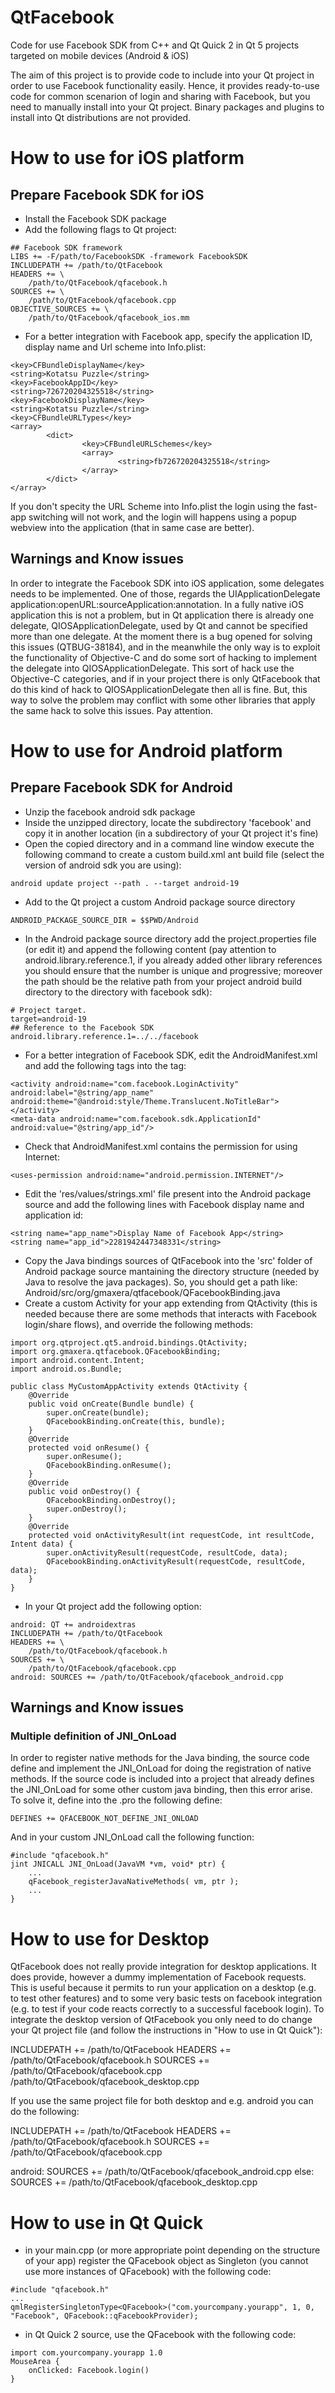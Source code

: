 QtFacebook
==========

Code for use Facebook SDK from C++ and Qt Quick 2 in Qt 5 projects targeted on mobile devices (Android &amp; iOS)

The aim of this project is to provide code to include into your Qt project in order to use Facebook functionality easily. Hence, it provides ready-to-use code for common scenarion of login and sharing with Facebook, but you need to manually install into your Qt project.
Binary packages and plugins to install into Qt distributions are not provided.

How to use for iOS platform
==========
## Prepare Facebook SDK for iOS

* Install the Facebook SDK package
* Add the following flags to Qt project:
```
## Facebook SDK framework
LIBS += -F/path/to/FacebookSDK -framework FacebookSDK
INCLUDEPATH += /path/to/QtFacebook
HEADERS += \
	/path/to/QtFacebook/qfacebook.h
SOURCES += \
	/path/to/QtFacebook/qfacebook.cpp
OBJECTIVE_SOURCES += \
	/path/to/QtFacebook/qfacebook_ios.mm
```
* For a better integration with Facebook app, specify the application ID, display name and Url scheme into Info.plist:
```
<key>CFBundleDisplayName</key>
<string>Kotatsu Puzzle</string>
<key>FacebookAppID</key>
<string>726720204325518</string>
<key>FacebookDisplayName</key>
<string>Kotatsu Puzzle</string>
<key>CFBundleURLTypes</key>
<array>
		<dict>
				<key>CFBundleURLSchemes</key>
				<array>
						<string>fb726720204325518</string>
				</array>
		</dict>
</array>
```
If you don't specity the URL Scheme into Info.plist the login using the fast-app switching will not work, and the login will happens using a popup webview into the application (that in same case are better).

## Warnings and Know issues
In order to integrate the Facebook SDK into iOS application, some delegates needs to be implemented. One of those, regards the UIApplicationDelegate application:openURL:sourceApplication:annotation. In a fully native iOS application this is not a problem, but in Qt application there is already one delegate, QIOSApplicationDelegate, used by Qt and cannot be specified more than one delegate. At the moment there is a bug opened for solving this issues (QTBUG-38184), and in the meanwhile the only way is to exploit the functionality of Objective-C and do some sort of hacking to implement the delegate into QIOSApplicationDelegate.
This sort of hack use the Objective-C categories, and if in your project there is only QtFacebook that do this kind of hack to QIOSApplicationDelegate then all is fine. But, this way to solve the problem may conflict with some other libraries that apply the same hack to solve this issues. Pay attention.

How to use for Android platform
==========
## Prepare Facebook SDK for Android

* Unzip the facebook android sdk package
* Inside the unzipped directory, locate the subdirectory 'facebook' and copy it in another location (in a subdirectory of your Qt project it's fine)
* Open the copied directory and in a command line window execute the following command to create a custom build.xml ant build file (select the version of android sdk you are using):
```
android update project --path . --target android-19
```
* Add to the Qt project a custom Android package source directory
```
ANDROID_PACKAGE_SOURCE_DIR = $$PWD/Android
```
* In the Android package source directory add the project.properties file (or edit it) and append the following content (pay attention to android.library.reference.1, if you already added other library references you should ensure that the number is unique and progressive; moreover the path should be the relative path from your project android build directory to the directory with facebook sdk):
```
# Project target.
target=android-19
## Reference to the Facebook SDK
android.library.reference.1=../../facebook
```
* For a better integration of Facebook SDK, edit the AndroidManifest.xml and add the following tags into the <application> tag:
```
<activity android:name="com.facebook.LoginActivity" android:label="@string/app_name" android:theme="@android:style/Theme.Translucent.NoTitleBar"></activity>
<meta-data android:name="com.facebook.sdk.ApplicationId" android:value="@string/app_id"/>
```
* Check that AndroidManifest.xml contains the permission for using Internet:
```
<uses-permission android:name="android.permission.INTERNET"/>
```
* Edit the 'res/values/strings.xml' file present into the Android package source and add the following lines with Facebook display name and application id:
```
<string name="app_name">Display Name of Facebook App</string>
<string name="app_id">2281942447348331</string>
```
* Copy the Java bindings sources of QtFacebook into the 'src' folder of Android package source mantaining the directory structure (needed by Java to resolve the java packages). So, you should get a path like: Android/src/org/gmaxera/qtfacebook/QFacebookBinding.java
* Create a custom Activity for your app extending from QtActivity (this is needed because there are some methods that interacts with Facebook login/share flows), and override the following methods:
```
import org.qtproject.qt5.android.bindings.QtActivity;
import org.gmaxera.qtfacebook.QFacebookBinding;
import android.content.Intent;
import android.os.Bundle;

public class MyCustomAppActivity extends QtActivity {
	@Override
	public void onCreate(Bundle bundle) {
		super.onCreate(bundle);
		QFacebookBinding.onCreate(this, bundle);
	}
	@Override
	protected void onResume() {
		super.onResume();
		QFacebookBinding.onResume();
	}
	@Override
	public void onDestroy() {
		QFacebookBinding.onDestroy();
		super.onDestroy();
	}
	@Override
	protected void onActivityResult(int requestCode, int resultCode, Intent data) {
		super.onActivityResult(requestCode, resultCode, data);
		QFacebookBinding.onActivityResult(requestCode, resultCode, data);
	}
}
```
* In your Qt project add the following option:
```
android: QT += androidextras
INCLUDEPATH += /path/to/QtFacebook
HEADERS += \
	/path/to/QtFacebook/qfacebook.h
SOURCES += \
	/path/to/QtFacebook/qfacebook.cpp
android: SOURCES += /path/to/QtFacebook/qfacebook_android.cpp
```

## Warnings and Know issues
### Multiple definition of JNI_OnLoad
In order to register native methods for the Java binding, the source code define and implement the JNI_OnLoad for doing the registration of native methods. If the source code is included into a project that already defines the JNI_OnLoad for some other custom java binding, then this error arise.
To solve it, define into the .pro the following define:
```
DEFINES += QFACEBOOK_NOT_DEFINE_JNI_ONLOAD
```
And in your custom JNI_OnLoad call the following function:
```
#include "qfacebook.h"
jint JNICALL JNI_OnLoad(JavaVM *vm, void* ptr) {
	...
	qFacebook_registerJavaNativeMethods( vm, ptr );
	...
}
```

How to use for Desktop
==========

QtFacebook does not really provide integration for desktop applications. It does provide, however a dummy implementation of Facebook requests. This is useful because it permits to run your application on a desktop (e.g. to test other features) and to some very basic tests on facebook integration (e.g. to test if your code reacts correctly to a successful facebook login). To integrate the desktop version of QtFacebook you only need to do change your Qt project file (and follow the instructions in "How to use in Qt Quick"):

INCLUDEPATH += /path/to/QtFacebook
HEADERS += \
	/path/to/QtFacebook/qfacebook.h
SOURCES += \
	/path/to/QtFacebook/qfacebook.cpp \
	/path/to/QtFacebook/qfacebook_desktop.cpp

If you use the same project file for both desktop and e.g. android you can do the following:

INCLUDEPATH += /path/to/QtFacebook
HEADERS += \
	/path/to/QtFacebook/qfacebook.h
SOURCES += \
	/path/to/QtFacebook/qfacebook.cpp

android: SOURCES += /path/to/QtFacebook/qfacebook_android.cpp
else: SOURCES += /path/to/QtFacebook/qfacebook_desktop.cpp

How to use in Qt Quick
==========

* in your main.cpp (or more appropriate point depending on the structure of your app) register the QFacebook object as Singleton (you cannot use more instances of QFacebook) with the following code:
```
#include "qfacebook.h"
...
qmlRegisterSingletonType<QFacebook>("com.yourcompany.yourapp", 1, 0, "Facebook", QFacebook::qFacebookProvider);
```
* in Qt Quick 2 source, use the QFacebook with the following code:
```
import com.yourcompany.yourapp 1.0
MouseArea {
	onClicked: Facebook.login()
}
```
